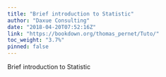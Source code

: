 ```yaml
---
title: "Brief introduction to Statistic"
author: "Daxue Consulting"
date: "2018-04-20T07:52:16Z"
link: "https://bookdown.org/thomas_pernet/Tuto/"
toc_weight: "3.7%"
pinned: false
---
```


Brief introduction to Statistic

